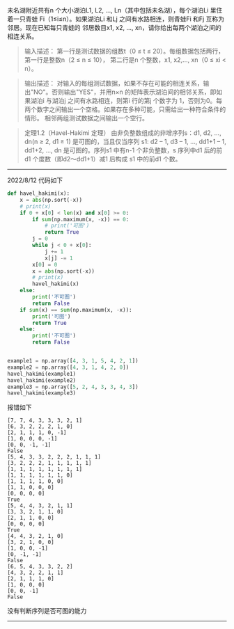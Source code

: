 未名湖附近共有n 个大小湖泊L1, L2, ..., Ln（其中包括未名湖），每个湖泊Li 里住着一只青蛙
Fi（1≤i≤n）。如果湖泊Li 和Lj 之间有水路相连，则青蛙Fi 和Fj 互称为邻居。现在已知每只青蛙的
邻居数目x1, x2, ..., xn，请你给出每两个湖泊之间的相连关系。

>输入描述：
第一行是测试数据的组数t（0 ≤ t ≤ 20）。每组数据包括两行，第一行是整数n（2 ≤ n ≤ 10），
第二行是n 个整数，x1, x2,..., xn（0 ≤ xi < n）。

>输出描述：
对输入的每组测试数据，如果不存在可能的相连关系，输出"NO"。否则输出"YES"，并用n×n
的矩阵表示湖泊间的相邻关系，即如果湖泊i 与湖泊j 之间有水路相连，则第i 行的第j 个数字为
1，否则为0。每两个数字之间输出一个空格。如果存在多种可能，只需给出一种符合条件的情形。
相邻两组测试数据之间输出一个空行。

>定理1.2（Havel-Hakimi 定理） 由非负整数组成的非增序列s：d1, d2, …, dn(n ≥ 2, d1 ≥ 1)
是可图的，当且仅当序列
s1: d2 – 1, d3 – 1, …, dd1+1 – 1, dd1+2, …, dn
是可图的。序列s1 中有n-1 个非负整数，s 序列中d1 后的前d1 个度数（即d2～dd1+1）减1 后构成
s1 中的前d1 个数。

---
2022/8/12 代码如下
```python
def havel_hakimi(x):
    x = abs(np.sort(-x))
    # print(x)
    if 0 + x[0] < len(x) and x[0] >= 0:
        if sum(np.maximum(x, -x)) == 0:
            # print('可图')
            return True
        j = 0
        while j < 0 + x[0]:
            j += 1
            x[j] -= 1
        x[0] = 0
        x = abs(np.sort(-x))
        # print(x)
        havel_hakimi(x)
    else:
        print('不可图')
        return False
    if sum(x) == sum(np.maximum(x, -x)):
        print('可图')
        return True
    else:
        print('不可图')
        return False


example1 = np.array([4, 3, 1, 5, 4, 2, 1])
example2 = np.array([4, 3, 1, 4, 2, 0])
havel_hakimi(example1)
havel_hakimi(example2)
example3 = np.array([5, 2, 4, 3, 3, 4, 3])
havel_hakimi(example3)
```

报错如下
```
[7, 7, 4, 3, 3, 3, 2, 1]
[6, 3, 2, 2, 2, 1, 0]
[2, 1, 1, 1, 0, -1]
[1, 0, 0, 0, -1]
[0, 0, -1, -1]
False
[5, 4, 3, 3, 2, 2, 2, 1, 1, 1]
[3, 2, 2, 2, 1, 1, 1, 1, 1]
[1, 1, 1, 1, 1, 1, 1, 1]
[1, 1, 1, 1, 1, 1, 0]
[1, 1, 1, 1, 0, 0]
[1, 1, 0, 0, 0]
[0, 0, 0, 0]
True
[5, 4, 4, 3, 2, 1, 1]
[3, 3, 2, 1, 1, 0]
[2, 1, 1, 0, 0]
[0, 0, 0, 0]
True
[4, 4, 3, 2, 1, 0]
[3, 2, 1, 0, 0]
[1, 0, 0, -1]
[0, -1, -1]
False
[6, 5, 4, 3, 3, 2, 2]
[4, 3, 2, 2, 1, 1]
[2, 1, 1, 1, 0]
[1, 0, 0, 0]
[0, 0, -1]
False
```

没有判断序列是否可图的能力

---
